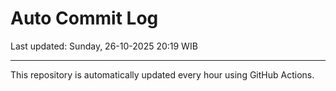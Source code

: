 # Auto Commit Log

Last updated: Sunday, 26-10-2025 20:19 WIB

---

This repository is automatically updated every hour using GitHub Actions.

